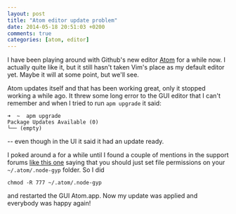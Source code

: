 ```yaml
---
layout: post
title: "Atom editor update problem"
date: 2014-05-18 20:51:03 +0200
comments: true
categories: [atom, editor]
---
```

I have been playing around with Github's new editor [Atom](http://atom.io) for a while now. I actually quite like it, but it still hasn't taken Vim's place as my default editor yet. Maybe it will at some point, but we'll see.

Atom updates itself and that has been working great, only it stopped working a while ago. It threw some long error to the GUI editor that I can't remember and when I tried to run `apm upgrade` it said:
```
➜  ~  apm upgrade
Package Updates Available (0)
└── (empty)
```
-- even though in the UI it said it had an update ready.


I poked around a for a while until I found a couple of mentions in the support forums [like this one](http://discuss.atom.io/t/cant-install-or-update-packages/1623) saying that you should just set file permissions on your `~/.atom/.node-gyp` folder. So I did
```
chmod -R 777 ~/.atom/.node-gyp
```
and restarted the GUI Atom.app. Now my update was applied and everybody was happy again!

